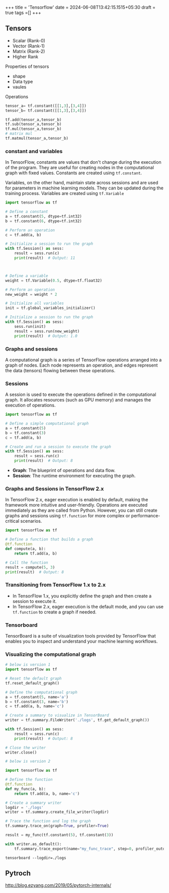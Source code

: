 
+++
title = 'Tensorflow'
date = 2024-06-08T13:42:15.1515+05:30
draft = true
tags =[]
+++ 



## Tensors
- Scalar (Rank-0)
- Vector (Rank-1)
- Matrix (Rank-2)
- Higher Rank 

Properties of tensors
- shape
- Data type 
- vaules

Operations

```python
tensor_a= tf.constant([[1,3],[3,4]])
tensor_b= tf.constant([[1,3],[3,4]])

tf.add(tensor_a,tensor_b)
tf.sub(tensor_a,tensor_b)
tf.mul(tensor_a,tensor_b)
# matrix mul
tf.matmul(tensor_a,tensor_b)

```


### constant and variables

In TensorFlow, constants are values that don't change during the execution of the program. They are useful for creating nodes in the computational graph with fixed values. Constants are created using `tf.constant`.

Variables, on the other hand, maintain state across sessions and are used for parameters in machine learning models. They can be updated during the training process. Variables are created using `tf.Variable`

```python
import tensorflow as tf

# Define a constant
a = tf.constant(5, dtype=tf.int32)
b = tf.constant(6, dtype=tf.int32)

# Perform an operation
c = tf.add(a, b)

# Initialize a session to run the graph
with tf.Session() as sess:
    result = sess.run(c)
    print(result)  # Output: 11



# Define a variable
weight = tf.Variable(0.5, dtype=tf.float32)

# Perform an operation
new_weight = weight * 2

# Initialize all variables
init = tf.global_variables_initializer()

# Initialize a session to run the graph
with tf.Session() as sess:
    sess.run(init)
    result = sess.run(new_weight)
    print(result)  # Output: 1.0

```

### Graphs and sessions
A computational graph is a series of TensorFlow operations arranged into a graph of nodes. Each node represents an operation, and edges represent the data (tensors) flowing between these operations.

### Sessions

A session is used to execute the operations defined in the computational graph. It allocates resources (such as GPU memory) and manages the execution of operations.

```python
import tensorflow as tf

# Define a simple computational graph
a = tf.constant(5)
b = tf.constant(3)
c = tf.add(a, b)

# Create and run a session to execute the graph
with tf.Session() as sess:
    result = sess.run(c)
    print(result)  # Output: 8

```

- **Graph**: The blueprint of operations and data flow.
- **Session**: The runtime environment for executing the graph.

### Graphs and Sessions in TensorFlow 2.x

In TensorFlow 2.x, eager execution is enabled by default, making the framework more intuitive and user-friendly. Operations are executed immediately as they are called from Python. However, you can still create graphs and sessions using `tf.function` for more complex or performance-critical scenarios.

```python
import tensorflow as tf

# Define a function that builds a graph
@tf.function
def compute(a, b):
    return tf.add(a, b)

# Call the function
result = compute(5, 3)
print(result)  # Output: 8

```

### Transitioning from TensorFlow 1.x to 2.x

- In TensorFlow 1.x, you explicitly define the graph and then create a session to execute it.
- In TensorFlow 2.x, eager execution is the default mode, and you can use `tf.function` to create a graph if needed.

### Tensorboard

TensorBoard is a suite of visualization tools provided by TensorFlow that enables you to inspect and understand your machine learning workflows.

### Visualizing the computational graph


```python
# below is version 1
import tensorflow as tf

# Reset the default graph
tf.reset_default_graph()

# Define the computational graph
a = tf.constant(5, name='a')
b = tf.constant(3, name='b')
c = tf.add(a, b, name='c')

# Create a summary to visualize in TensorBoard
writer = tf.summary.FileWriter('./logs', tf.get_default_graph())

with tf.Session() as sess:
    result = sess.run(c)
    print(result)  # Output: 8

# Close the writer
writer.close()

# below is version 2

import tensorflow as tf

# Define the function
@tf.function
def my_func(a, b):
    return tf.add(a, b, name='c')

# Create a summary writer
logdir = './logs'
writer = tf.summary.create_file_writer(logdir)

# Trace the function and log the graph
tf.summary.trace_on(graph=True, profiler=True)

result = my_func(tf.constant(5), tf.constant(3))

with writer.as_default():
    tf.summary.trace_export(name="my_func_trace", step=0, profiler_outdir=logdir)

```

```
tensorboard --logdir=./logs
```




## Pytroch 

http://blog.ezyang.com/2019/05/pytorch-internals/ 